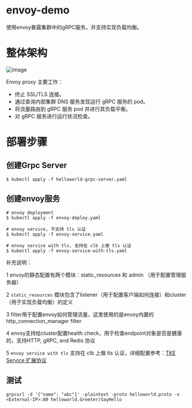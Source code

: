 # envoy-demo

使用envoy暴露集群中的gRPC服务，并支持实现负载均衡。

# 整体架构
![image](https://user-images.githubusercontent.com/42019725/113084217-269eb780-9210-11eb-9f24-19aba5130698.png)

Envoy proxy 主要工作：

- 终止 SSL/TLS 连接。
- 通过查询内部集群 DNS 服务发现运行 gRPC 服务的 pod。
- 将流量路由到 gRPC 服务 pod 并进行其负载平衡。
- 对 gRPC 服务进行运行状况检查。

# 部署步骤

## 创建Grpc Server 

```
$ kubectl apply -f helloworld-grpc-server.yaml
```

## 创建envoy服务

```
# envoy deployment
$ kubectl apply -f envoy-deploy.yaml

# envoy service, 不支持 tls 认证
$ kubectl apply -f envoy-service.yaml

# envoy service with tls, 支持在 clb 上做 tls 认证
$ kubectl apply -f envoy-service-with-tls.yaml
```

补充说明：

1 envoy的静态配置有两个模块：static_resources 和 admin （用于配置管理服务器）

2 `static_resources` 模块包含了listener（用于配置客户端如何连接）和cluster （用于实现负载均衡）的定义

3 filter用于配置envoy如何管理流量，这里使用的是envoy内置的http_connection_manager filter

4 envoy支持给cluster配置health check，用于检查endpoint对象是否是健康的，支持HTTP, gRPC, and Redis 协议

5 `envoy service with tls` 支持在 clb 上做 tls 认证，详细配置参考：[TKE Service 扩展协议](https://cloud.tencent.com/document/product/457/51259#tke-.E6.89.A9.E5.B1.95-service-.E8.BD.AC.E5.8F.91.E5.8D.8F.E8.AE.AE)

## 测试

```
grpcurl -d '{"name": "abc"}' -plaintext -proto helloworld.proto -v <External-IP>:80 helloworld.Greeter/SayHello
```
